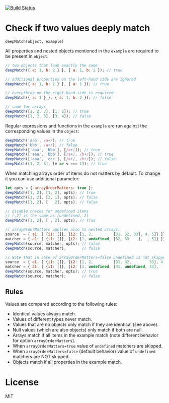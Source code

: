 [![Build Status](https://travis-ci.org/fgnass/deep-match.svg?branch=master)](https://travis-ci.org/fgnass/deep-match)

# Check if two values deeply match

`deepMatch(object, example)`

All properties and nested objects mentioned in the `example` are required to be
present in `object`.

```js
// two objects that look exactly the same
deepMatch({ a: 1, b: 2 } }, { a: 1, b: 2 }); // true

// additional properties on the left-hand side are ignored
deepMatch({ a: 1, b: 2 } }, { a: 1 }); // true

// everything on the right-hand side is required
deepMatch({ a: 1 } }, { a: 1, b: 2 }); // false

// same for arrays
deepMatch([1, 2, 3], [1, 2]); // true
deepMatch([1, 2, 3], [3, 4]); // false
```

Regular expressions and functions in the `example` are run against the corresponding values in the `object`:

```js
deepMatch('aaa', /a+/); // true
deepMatch('bbb', /a+/); // false
deepMatch(['aaa', 'bbb'], [/a+/]); // true
deepMatch(['aaa', 'bbb'], [/a+/, /b+/]); // true
deepMatch(['aaa', 'ccc'], [/a+/, /b+/]); // false
deepMatch([1, 2, 3], [v => v === 1]); // true

```

When matching arrays order of items do not matters by default. To change it you can use additional parameter:

```js
let opts = { arrayOrderMatters: true };
deepMatch([1, 2], [1, 2], opts); // true
deepMatch([1, 2], [2, 1], opts); // false
deepMatch([1, 2], [   2], opts); // false

// disable checks for undefined items
// [,2] is the same as [undefined, 2]
deepMatch([1, 2], [ , 2], opts); // true

// arrayOrderMatters applies also to nested arrays:
source  = { a1: [ {i1: []}, {i2: [1, 2,         [31, 32, 33], 4, 5]} ]};
matcher = { a1: [ {i1: []}, {i2: [1, undefined, [32, 33    ],  , 5]} ]};
deepMatch(source, matcher, opts); // false
deepMatch(source, matcher);       // false

// Note that in case of arrayOrderMatters=false undefined is not skipped
source  = { a1: [ {i1: []}, {i2: [1, 2,         [31, 32,        33], 4, 5]} ]};
matcher = { a1: [ {i1: []}, {i2: [1, undefined, [31, undefined, 33],  , 5]} ]};
deepMatch(source, matcher, opts); // true
deepMatch(source, matcher);       // false

```

## Rules

Values are compared according to the following rules:

* Identical values always match.
* Values of different types never match.
* Values that are no objects only match if they are identical (see above).
* Null values (which are also objects) only match if both are null.
* Arrays match if all items in the example match (note different behavior for option `arrayOrderMatters`).
* When `arrayOrderMatters=true` value of `undefined` matchers are skipped.
* When `arrayOrderMatters=false` (default behavior) value of `undefined` matchers are NOT skipped.
* Objects match if all properties in the example match.

# License

MIT

